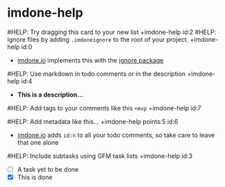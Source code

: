imdone-help
====
#HELP: Try dragging this card to your new list +imdone-help id:2
#HELP: Ignore files by adding `.imdoneignore` to the root of your project. +imdone-help id:0
- [imdone.io](https://imdone.io) implements this with the [ignore package](https://www.npmjs.com/package/ignore)

#HELP: Use markdown in todo comments or in the description +imdone-help id:4
- **This is a description...**

#HELP: Add tags to your comments like this `+mvp` +imdone-help id:7

#HELP: Add metadata like this... +imdone-help points:5 id:6
- [imdone.io](https://imdone.io) adds `id:n` to all your todo comments, so take care to leave that one alone

#HELP: Include subtasks using GFM task lists +imdone-help id:3
- [ ] A task yet to be done
- [x] This is done
